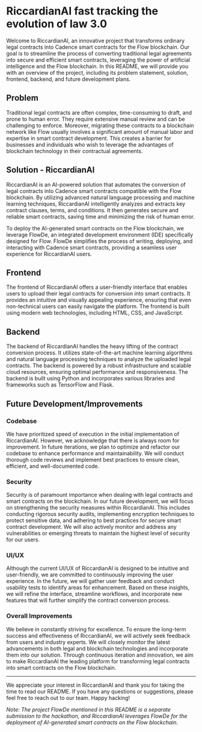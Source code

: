 # RiccardianAI fast tracking the evolution of law 3.0

Welcome to RiccardianAI, an innovative project that transforms ordinary legal contracts into Cadence smart contracts for the Flow blockchain. Our goal is to streamline the process of converting traditional legal agreements into secure and efficient smart contracts, leveraging the power of artificial intelligence and the Flow blockchain. In this README, we will provide you with an overview of the project, including its problem statement, solution, frontend, backend, and future development plans.

## Problem

Traditional legal contracts are often complex, time-consuming to draft, and prone to human error. They require extensive manual review and can be challenging to enforce. Moreover, migrating these contracts to a blockchain network like Flow usually involves a significant amount of manual labor and expertise in smart contract development. This creates a barrier for businesses and individuals who wish to leverage the advantages of blockchain technology in their contractual agreements.

## Solution - RiccardianAI

RiccardianAI is an AI-powered solution that automates the conversion of legal contracts into Cadence smart contracts compatible with the Flow blockchain. By utilizing advanced natural language processing and machine learning techniques, RiccardianAI intelligently analyzes and extracts key contract clauses, terms, and conditions. It then generates secure and reliable smart contracts, saving time and minimizing the risk of human error.

To deploy the AI-generated smart contracts on the Flow blockchain, we leverage FlowDe, an integrated development environment (IDE) specifically designed for Flow. FlowDe simplifies the process of writing, deploying, and interacting with Cadence smart contracts, providing a seamless user experience for RiccardianAI users.

## Frontend

The frontend of RiccardianAI offers a user-friendly interface that enables users to upload their legal contracts for conversion into smart contracts. It provides an intuitive and visually appealing experience, ensuring that even non-technical users can easily navigate the platform. The frontend is built using modern web technologies, including HTML, CSS, and JavaScript.

## Backend

The backend of RiccardianAI handles the heavy lifting of the contract conversion process. It utilizes state-of-the-art machine learning algorithms and natural language processing techniques to analyze the uploaded legal contracts. The backend is powered by a robust infrastructure and scalable cloud resources, ensuring optimal performance and responsiveness. The backend is built using Python and incorporates various libraries and frameworks such as TensorFlow and Flask.

## Future Development/Improvements

### Codebase

We have prioritized speed of execution in the initial implementation of RiccardianAI. However, we acknowledge that there is always room for improvement. In future iterations, we plan to optimize and refactor our codebase to enhance performance and maintainability. We will conduct thorough code reviews and implement best practices to ensure clean, efficient, and well-documented code.

### Security

Security is of paramount importance when dealing with legal contracts and smart contracts on the blockchain. In our future development, we will focus on strengthening the security measures within RiccardianAI. This includes conducting rigorous security audits, implementing encryption techniques to protect sensitive data, and adhering to best practices for secure smart contract development. We will also actively monitor and address any vulnerabilities or emerging threats to maintain the highest level of security for our users.

### UI/UX

Although the current UI/UX of RiccardianAI is designed to be intuitive and user-friendly, we are committed to continuously improving the user experience. In the future, we will gather user feedback and conduct usability tests to identify areas for enhancement. Based on these insights, we will refine the interface, streamline workflows, and incorporate new features that will further simplify the contract conversion process.

### Overall Improvements

We believe in constantly striving for excellence. To ensure the long-term success and effectiveness of RiccardianAI, we will actively seek feedback from users and industry experts. We will closely monitor the latest advancements in both legal and blockchain technologies and incorporate them into our solution. Through continuous iteration and innovation, we aim to make RiccardianAI the leading platform for transforming legal contracts into smart contracts on the Flow blockchain.

---

We appreciate your interest in RiccardianAI and thank you for taking the time to read our README. If you have any questions or suggestions, please feel free to reach out to our team. Happy hacking!

*Note: The project FlowDe mentioned in this README is a separate submission to the hackathon, and RiccardianAI leverages FlowDe for the deployment of AI-generated smart contracts on the Flow blockchain.*
